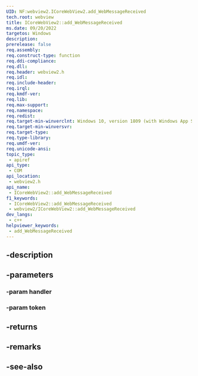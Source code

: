 ```yaml
---
UID: NF:webview2.ICoreWebView2.add_WebMessageReceived
tech.root: webview
title: ICoreWebView2::add_WebMessageReceived
ms.date: 09/20/2022
targetos: Windows
description: 
prerelease: false
req.assembly: 
req.construct-type: function
req.ddi-compliance: 
req.dll: 
req.header: webview2.h
req.idl: 
req.include-header: 
req.irql: 
req.kmdf-ver: 
req.lib: 
req.max-support: 
req.namespace: 
req.redist: 
req.target-min-winverclnt: Windows 10, version 1809 (with Windows App SDK 1.1 or later)
req.target-min-winversvr: 
req.target-type: 
req.type-library: 
req.umdf-ver: 
req.unicode-ansi: 
topic_type:
 - apiref
api_type:
 - COM
api_location:
 - webview2.h
api_name:
 - ICoreWebView2::add_WebMessageReceived
f1_keywords:
 - ICoreWebView2::add_WebMessageReceived
 - webview2/ICoreWebView2::add_WebMessageReceived
dev_langs:
 - c++
helpviewer_keywords:
 - add_WebMessageReceived
---
```


## -description

## -parameters

### -param handler

### -param token

## -returns

## -remarks

## -see-also

